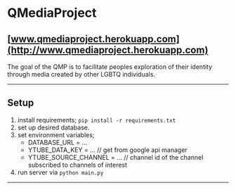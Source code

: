 # QMediaProject 
## [www.qmediaproject.herokuapp.com](http://www.qmediaproject.herokuapp.com)


The goal of the QMP is to facilitate peoples exploration of their identity through media created by other LGBTQ individuals.

---- 

## Setup 

1. install requirements; `pip install -r requirements.txt`
1. set up desired database.
1. set environment variables;
	- DATABASE_URL = ... 
	- YTUBE_DATA_KEY = ... // get from google api manager
	- YTUBE_SOURCE_CHANNEL = ... // channel id of the channel subscribed to channels of interest
1. run server via `python main.py`

----
